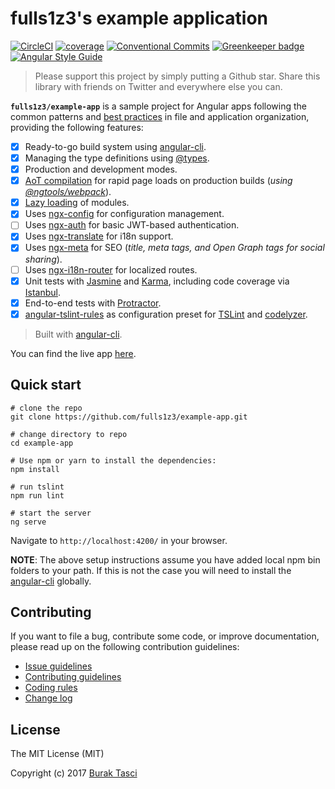 # fulls1z3's example application

[![CircleCI](https://circleci.com/gh/fulls1z3/example-app.svg?style=shield)](https://circleci.com/gh/fulls1z3/example-app)
[![coverage](https://codecov.io/github/fulls1z3/example-app/coverage.svg?branch=master)](https://codecov.io/gh/fulls1z3/example-app)
[![Conventional Commits](https://img.shields.io/badge/Conventional%20Commits-1.0.0-yellow.svg)](https://conventionalcommits.org)
[![Greenkeeper badge](https://badges.greenkeeper.io/fulls1z3/example-app.svg)](https://greenkeeper.io/)
[![Angular Style Guide](https://mgechev.github.io/angular2-style-guide/images/badge.svg)](https://angular.io/styleguide)

> Please support this project by simply putting a Github star. Share this library with friends on Twitter and everywhere else you can.

**`fulls1z3/example-app`** is a sample project for Angular apps following the common patterns and [best practices](https://angular.io/styleguide)
in file and application organization, providing the following features:

- [x] Ready-to-go build system using [angular-cli].
- [x] Managing the type definitions using [@types].
- [x] Production and development modes.
- [x] [AoT compilation] for rapid page loads on production builds (*using [@ngtools/webpack]*).
- [x] [Lazy loading] of modules.
- [x] Uses [ngx-config] for configuration management.
- [ ] Uses [ngx-auth] for basic JWT-based authentication.
- [x] Uses [ngx-translate] for i18n support.
- [x] Uses [ngx-meta] for SEO (*title, meta tags, and Open Graph tags for social sharing*).
- [ ] Uses [ngx-i18n-router] for localized routes.
- [x] Unit tests with [Jasmine] and [Karma], including code coverage via [Istanbul].
- [x] End-to-end tests with [Protractor].
- [x] [angular-tslint-rules] as configuration preset for [TSLint] and [codelyzer].

> Built with [angular-cli].

You can find the live app [here](https://fulls1z3.github.io/example-app).

## Quick start
```
# clone the repo
git clone https://github.com/fulls1z3/example-app.git

# change directory to repo
cd example-app

# Use npm or yarn to install the dependencies:
npm install

# run tslint
npm run lint

# start the server
ng serve
```

Navigate to `http://localhost:4200/` in your browser.

**NOTE**: The above setup instructions assume you have added local npm bin folders to your path. If this is not the case you will need to install the [angular-cli] globally.

## Contributing
If you want to file a bug, contribute some code, or improve documentation, please read up on the following contribution guidelines:
- [Issue guidelines](CONTRIBUTING.md#submit)
- [Contributing guidelines](CONTRIBUTING.md)
- [Coding rules](CONTRIBUTING.md#rules)
- [Change log](CHANGELOG.md)

## License
The MIT License (MIT)

Copyright (c) 2017 [Burak Tasci]

[angular-cli]: https://github.com/angular/angular-cli
[@types]: https://www.npmjs.com/~types
[AoT compilation]: https://angular.io/docs/ts/latest/cookbook/aot-compiler.html
[@ngtools/webpack]: https://www.npmjs.com/package/@ngtools/webpack
[Lazy loading]: https://angular-2-training-book.rangle.io/handout/modules/lazy-loading-module.html
[ngx-config]: https://github.com/fulls1z3/ngx-config
[ngx-config]: https://github.com/fulls1z3/ngx-config
[ngx-auth]:  https://github.com/fulls1z3/ngx-auth
[ngx-translate]: https://github.com/ngx-translate/core
[ngx-meta]: https://github.com/fulls1z3/ngx-meta
[ngx-i18n-router]: https://github.com/fulls1z3/ngx-i18n-router
[Jasmine]: https://jasmine.github.io
[Karma]: https://karma-runner.github.io
[Istanbul]: https://github.com/webpack-contrib/istanbul-instrumenter-loader
[Protractor]: http://www.protractortest.org
[angular-tslint-rules]: https://github.com/fulls1z3/angular-tslint-rules
[TSLint]: https://github.com/palantir/tslint
[codelyzer]: https://github.com/mgechev/codelyzer
[Burak Tasci]: https://github.com/fulls1z3
